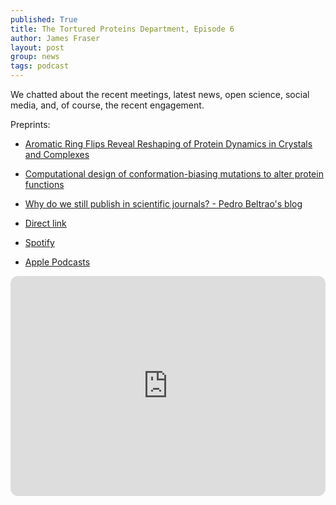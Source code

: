 ```yaml
---
published: True
title: The Tortured Proteins Department, Episode 6
author: James Fraser
layout: post
group: news
tags: podcast
---
```

We chatted about the recent meetings, latest news, open science, social media, and, of course, the recent engagement.

Preprints:

- [Aromatic Ring Flips Reveal Reshaping of Protein Dynamics in Crystals and Complexes](https://www.biorxiv.org/content/10.1101/2025.08.20.671406v1?rss=1)
- [Computational design of conformation-biasing mutations to alter protein functions](https://www.biorxiv.org/content/10.1101/2025.05.03.652001v3)
- [Why do we still publish in scientific journals? - Pedro Beltrao's blog](https://www.evocellnet.com/2025/07/why-do-we-still-publish-in-scientific.html)

- [Direct link](http://cdn.fraserlab.com/audio/TTPD_6.mp3) 
- [Spotify](https://open.spotify.com/episode/5TeDxS4kNElD2K2XKM6dqH?si=de01ab4095d844a8)
- [Apple Podcasts](https://podcasts.apple.com/us/podcast/episode-6-open-science-and-the-future-of-engagement/id1802420696?i=1000724206275)

<iframe data-testid="embed-iframe" style="border-radius:12px" src="https://open.spotify.com/embed/episode/5TeDxS4kNElD2K2XKM6dqH?utm_source=generator" width="100%" height="352" frameBorder="0" allowfullscreen="" allow="autoplay; clipboard-write; encrypted-media; fullscreen; picture-in-picture" loading="lazy"></iframe>
